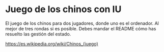 # Juego de los chinos con IU

El juego de los chinos para dos jugadores, donde uno es el ordenador. Al mejor de tres rondas si es posible.
Debes mandar el README cómo has resuelto las gestión del estado.

https://es.wikipedia.org/wiki/Chinos_(juego)
